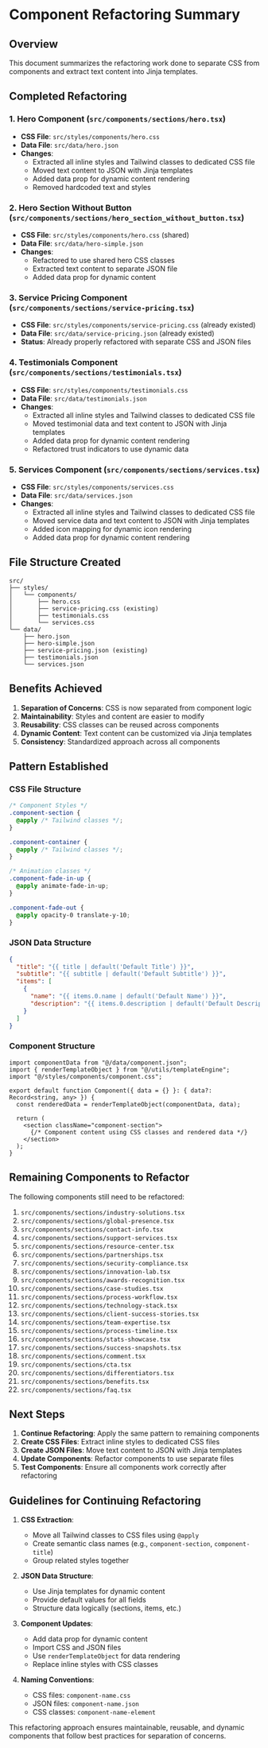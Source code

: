 # Component Refactoring Summary

## Overview
This document summarizes the refactoring work done to separate CSS from components and extract text content into Jinja templates.

## Completed Refactoring

### 1. Hero Component (`src/components/sections/hero.tsx`)
- **CSS File**: `src/styles/components/hero.css`
- **Data File**: `src/data/hero.json`
- **Changes**:
  - Extracted all inline styles and Tailwind classes to dedicated CSS file
  - Moved text content to JSON with Jinja templates
  - Added data prop for dynamic content rendering
  - Removed hardcoded text and styles

### 2. Hero Section Without Button (`src/components/sections/hero_section_without_button.tsx`)
- **CSS File**: `src/styles/components/hero.css` (shared)
- **Data File**: `src/data/hero-simple.json`
- **Changes**:
  - Refactored to use shared hero CSS classes
  - Extracted text content to separate JSON file
  - Added data prop for dynamic content

### 3. Service Pricing Component (`src/components/sections/service-pricing.tsx`)
- **CSS File**: `src/styles/components/service-pricing.css` (already existed)
- **Data File**: `src/data/service-pricing.json` (already existed)
- **Status**: Already properly refactored with separate CSS and JSON files

### 4. Testimonials Component (`src/components/sections/testimonials.tsx`)
- **CSS File**: `src/styles/components/testimonials.css`
- **Data File**: `src/data/testimonials.json`
- **Changes**:
  - Extracted all inline styles and Tailwind classes to dedicated CSS file
  - Moved testimonial data and text content to JSON with Jinja templates
  - Added data prop for dynamic content rendering
  - Refactored trust indicators to use dynamic data

### 5. Services Component (`src/components/sections/services.tsx`)
- **CSS File**: `src/styles/components/services.css`
- **Data File**: `src/data/services.json`
- **Changes**:
  - Extracted all inline styles and Tailwind classes to dedicated CSS file
  - Moved service data and text content to JSON with Jinja templates
  - Added icon mapping for dynamic icon rendering
  - Added data prop for dynamic content rendering

## File Structure Created

```
src/
├── styles/
│   └── components/
│       ├── hero.css
│       ├── service-pricing.css (existing)
│       ├── testimonials.css
│       └── services.css
└── data/
    ├── hero.json
    ├── hero-simple.json
    ├── service-pricing.json (existing)
    ├── testimonials.json
    └── services.json
```

## Benefits Achieved

1. **Separation of Concerns**: CSS is now separated from component logic
2. **Maintainability**: Styles and content are easier to modify
3. **Reusability**: CSS classes can be reused across components
4. **Dynamic Content**: Text content can be customized via Jinja templates
5. **Consistency**: Standardized approach across all components

## Pattern Established

### CSS File Structure
```css
/* Component Styles */
.component-section {
  @apply /* Tailwind classes */;
}

.component-container {
  @apply /* Tailwind classes */;
}

/* Animation classes */
.component-fade-in-up {
  @apply animate-fade-in-up;
}

.component-fade-out {
  @apply opacity-0 translate-y-10;
}
```

### JSON Data Structure
```json
{
  "title": "{{ title | default('Default Title') }}",
  "subtitle": "{{ subtitle | default('Default Subtitle') }}",
  "items": [
    {
      "name": "{{ items.0.name | default('Default Name') }}",
      "description": "{{ items.0.description | default('Default Description') }}"
    }
  ]
}
```

### Component Structure
```tsx
import componentData from "@/data/component.json";
import { renderTemplateObject } from "@/utils/templateEngine";
import "@/styles/components/component.css";

export default function Component({ data = {} }: { data?: Record<string, any> }) {
  const renderedData = renderTemplateObject(componentData, data);
  
  return (
    <section className="component-section">
      {/* Component content using CSS classes and rendered data */}
    </section>
  );
}
```

## Remaining Components to Refactor

The following components still need to be refactored:

1. `src/components/sections/industry-solutions.tsx`
2. `src/components/sections/global-presence.tsx`
3. `src/components/sections/contact-info.tsx`
4. `src/components/sections/support-services.tsx`
5. `src/components/sections/resource-center.tsx`
6. `src/components/sections/partnerships.tsx`
7. `src/components/sections/security-compliance.tsx`
8. `src/components/sections/innovation-lab.tsx`
9. `src/components/sections/awards-recognition.tsx`
10. `src/components/sections/case-studies.tsx`
11. `src/components/sections/process-workflow.tsx`
12. `src/components/sections/technology-stack.tsx`
13. `src/components/sections/client-success-stories.tsx`
14. `src/components/sections/team-expertise.tsx`
15. `src/components/sections/process-timeline.tsx`
16. `src/components/sections/stats-showcase.tsx`
17. `src/components/sections/success-snapshots.tsx`
18. `src/components/sections/comment.tsx`
19. `src/components/sections/cta.tsx`
20. `src/components/sections/differentiators.tsx`
21. `src/components/sections/benefits.tsx`
22. `src/components/sections/faq.tsx`

## Next Steps

1. **Continue Refactoring**: Apply the same pattern to remaining components
2. **Create CSS Files**: Extract inline styles to dedicated CSS files
3. **Create JSON Files**: Move text content to JSON with Jinja templates
4. **Update Components**: Refactor components to use separate files
5. **Test Components**: Ensure all components work correctly after refactoring

## Guidelines for Continuing Refactoring

1. **CSS Extraction**:
   - Move all Tailwind classes to CSS files using `@apply`
   - Create semantic class names (e.g., `component-section`, `component-title`)
   - Group related styles together

2. **JSON Data Structure**:
   - Use Jinja templates for dynamic content
   - Provide default values for all fields
   - Structure data logically (sections, items, etc.)

3. **Component Updates**:
   - Add data prop for dynamic content
   - Import CSS and JSON files
   - Use `renderTemplateObject` for data rendering
   - Replace inline styles with CSS classes

4. **Naming Conventions**:
   - CSS files: `component-name.css`
   - JSON files: `component-name.json`
   - CSS classes: `component-name-element`

This refactoring approach ensures maintainable, reusable, and dynamic components that follow best practices for separation of concerns.
